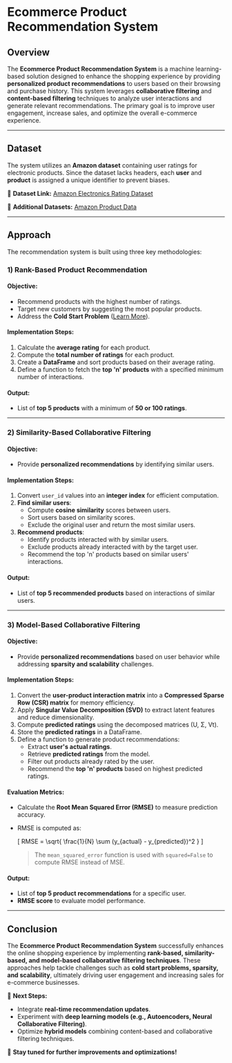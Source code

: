 # Ecommerce Product Recommendation System

## Overview
The **Ecommerce Product Recommendation System** is a machine learning-based solution designed to enhance the shopping experience by providing **personalized product recommendations** to users based on their browsing and purchase history. This system leverages **collaborative filtering** and **content-based filtering** techniques to analyze user interactions and generate relevant recommendations. The primary goal is to improve user engagement, increase sales, and optimize the overall e-commerce experience.

---

## Dataset
The system utilizes an **Amazon dataset** containing user ratings for electronic products. Since the dataset lacks headers, each **user** and **product** is assigned a unique identifier to prevent biases.

🔗 **Dataset Link:** [Amazon Electronics Rating Dataset](https://www.kaggle.com/datasets/vibivij/amazon-electronics-rating-datasetrecommendation/download?datasetVersionNumber=1)

🔗 **Additional Datasets:** [Amazon Product Data](https://jmcauley.ucsd.edu/data/amazon/)

---

## Approach
The recommendation system is built using three key methodologies:

### **1) Rank-Based Product Recommendation**
#### **Objective:**
- Recommend products with the highest number of ratings.
- Target new customers by suggesting the most popular products.
- Address the **Cold Start Problem** ([Learn More](https://github.com/jpb2022/jpb2022-Ecommerce-product-recommendation-system/blob/main/Ecommerce-product-recommendation-system-main/%20Cold%20Start%20Problem%20in%20Recommender%20Systems%20%20.md)).

#### **Implementation Steps:**
1. Calculate the **average rating** for each product.
2. Compute the **total number of ratings** for each product.
3. Create a **DataFrame** and sort products based on their average rating.
4. Define a function to fetch the **top 'n' products** with a specified minimum number of interactions.

#### **Output:**
- List of **top 5 products** with a minimum of **50 or 100 ratings**.

---

### **2) Similarity-Based Collaborative Filtering**
#### **Objective:**
- Provide **personalized recommendations** by identifying similar users.

#### **Implementation Steps:**
1. Convert `user_id` values into an **integer index** for efficient computation.
2. **Find similar users**:
   - Compute **cosine similarity** scores between users.
   - Sort users based on similarity scores.
   - Exclude the original user and return the most similar users.
3. **Recommend products**:
   - Identify products interacted with by similar users.
   - Exclude products already interacted with by the target user.
   - Recommend the top 'n' products based on similar users' interactions.

#### **Output:**
- List of **top 5 recommended products** based on interactions of similar users.

---

### **3) Model-Based Collaborative Filtering**
#### **Objective:**
- Provide **personalized recommendations** based on user behavior while addressing **sparsity and scalability** challenges.

#### **Implementation Steps:**
1. Convert the **user-product interaction matrix** into a **Compressed Sparse Row (CSR) matrix** for memory efficiency.
2. Apply **Singular Value Decomposition (SVD)** to extract latent features and reduce dimensionality.
3. Compute **predicted ratings** using the decomposed matrices (U, Σ, Vt).
4. Store the **predicted ratings** in a DataFrame.
5. Define a function to generate product recommendations:
   - Extract **user's actual ratings**.
   - Retrieve **predicted ratings** from the model.
   - Filter out products already rated by the user.
   - Recommend the **top 'n' products** based on highest predicted ratings.

#### **Evaluation Metrics:**
- Calculate the **Root Mean Squared Error (RMSE)** to measure prediction accuracy.
- RMSE is computed as:
  
  \[ RMSE = \sqrt{ \frac{1}{N} \sum (y_{actual} - y_{predicted})^2 } \]

  > The `mean_squared_error` function is used with `squared=False` to compute RMSE instead of MSE.

#### **Output:**
- List of **top 5 product recommendations** for a specific user.
- **RMSE score** to evaluate model performance.

---

## Conclusion
The **Ecommerce Product Recommendation System** successfully enhances the online shopping experience by implementing **rank-based, similarity-based, and model-based collaborative filtering techniques**. These approaches help tackle challenges such as **cold start problems, sparsity, and scalability**, ultimately driving user engagement and increasing sales for e-commerce businesses.

🚀 **Next Steps:**
- Integrate **real-time recommendation updates**.
- Experiment with **deep learning models (e.g., Autoencoders, Neural Collaborative Filtering)**.
- Optimize **hybrid models** combining content-based and collaborative filtering techniques.

📌 **Stay tuned for further improvements and optimizations!**

